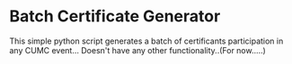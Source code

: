 # Batch Certificate Generator

This simple python script generates a batch of certificants participation in any CUMC event... Doesn't have any other functionality..(For now.....)